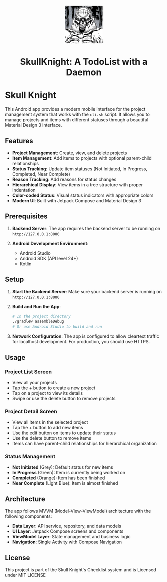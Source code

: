 <p align="center">
  <img src="app-icon.jpg" alt="SkullKnight Icon" width="120"/>
  <h1 align="center">SkullKnight: A TodoList with a Daemon</h1>
</p>

# Skull Knight

This Android app provides a modern mobile interface for the project management system that works with the `cli.sh` script. It allows you to manage projects and items with different statuses through a beautiful Material Design 3 interface.

## Features

- **Project Management**: Create, view, and delete projects
- **Item Management**: Add items to projects with optional parent-child relationships
- **Status Tracking**: Update item statuses (Not Initiated, In Progress, Completed, Near Complete)
- **Reason Tracking**: Add reasons for status changes
- **Hierarchical Display**: View items in a tree structure with proper indentation
- **Color-coded Status**: Visual status indicators with appropriate colors
- **Modern UI**: Built with Jetpack Compose and Material Design 3

## Prerequisites

1. **Backend Server**: The app requires the backend server to be running on `http://127.0.0.1:8000`

2. **Android Development Environment**:
   - Android Studio
   - Android SDK (API level 24+)
   - Kotlin

## Setup

1. **Start the Backend Server**: Make sure your backend server is running on `http://127.0.0.1:8000`

2. **Build and Run the App**:
   ```bash
   # In the project directory
   ./gradlew assembleDebug
   # Or use Android Studio to build and run
   ```

3. **Network Configuration**: The app is configured to allow cleartext traffic for localhost development. For production, you should use HTTPS.

## Usage

### Project List Screen
- View all your projects
- Tap the + button to create a new project
- Tap on a project to view its details
- Swipe or use the delete button to remove projects

### Project Detail Screen
- View all items in the selected project
- Tap the + button to add new items
- Use the edit button on items to update their status
- Use the delete button to remove items
- Items can have parent-child relationships for hierarchical organization

### Status Management
- **Not Initiated** (Grey): Default status for new items
- **In Progress** (Green): Item is currently being worked on
- **Completed** (Orange): Item has been finished
- **Near Complete** (Light Blue): Item is almost finished

## Architecture

The app follows MVVM (Model-View-ViewModel) architecture with the following components:

- **Data Layer**: API service, repository, and data models
- **UI Layer**: Jetpack Compose screens and components
- **ViewModel Layer**: State management and business logic
- **Navigation**: Single Activity with Compose Navigation

## License

This project is part of the Skull Knight's Checklist system and is Licensed under MIT LICENSE
